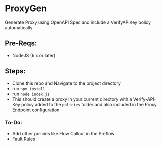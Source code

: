 # ProxyGen
Generate Proxy using OpenAPI Spec and include a VerifyAPIKey policy automatically

## Pre-Reqs:
- NodeJS (6.x or later)

## Steps:
- Clone this repo and Navigate to the project directory
- run `npm install`
- run  `node index.js`
- This should create a proxy in your current directory with a Verify-API-Key policy added to the `policies` folder and also included in the Proxy Endpoint configuration

### To-Do:
- Add other policies like Flow Callout in the Preflow
- Fault Rules
